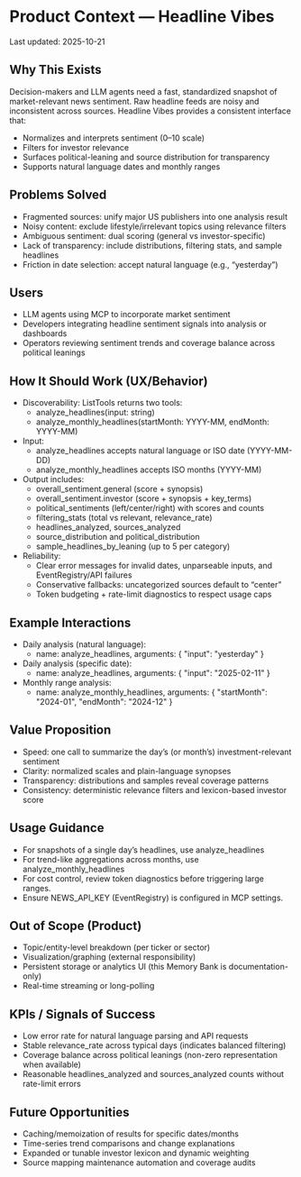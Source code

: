 # Product Context — Headline Vibes

Last updated: 2025-10-21

## Why This Exists

Decision-makers and LLM agents need a fast, standardized snapshot of market-relevant news sentiment. Raw headline feeds are noisy and inconsistent across sources. Headline Vibes provides a consistent interface that:
- Normalizes and interprets sentiment (0–10 scale)
- Filters for investor relevance
- Surfaces political-leaning and source distribution for transparency
- Supports natural language dates and monthly ranges

## Problems Solved

- Fragmented sources: unify major US publishers into one analysis result
- Noisy content: exclude lifestyle/irrelevant topics using relevance filters
- Ambiguous sentiment: dual scoring (general vs investor-specific)
- Lack of transparency: include distributions, filtering stats, and sample headlines
- Friction in date selection: accept natural language (e.g., “yesterday”)

## Users

- LLM agents using MCP to incorporate market sentiment
- Developers integrating headline sentiment signals into analysis or dashboards
- Operators reviewing sentiment trends and coverage balance across political leanings

## How It Should Work (UX/Behavior)

- Discoverability: ListTools returns two tools:
  - analyze_headlines(input: string)
  - analyze_monthly_headlines(startMonth: YYYY-MM, endMonth: YYYY-MM)
- Input:
  - analyze_headlines accepts natural language or ISO date (YYYY-MM-DD)
  - analyze_monthly_headlines accepts ISO months (YYYY-MM)
- Output includes:
  - overall_sentiment.general (score + synopsis)
  - overall_sentiment.investor (score + synopsis + key_terms)
  - political_sentiments (left/center/right) with scores and counts
  - filtering_stats (total vs relevant, relevance_rate)
  - headlines_analyzed, sources_analyzed
  - source_distribution and political_distribution
  - sample_headlines_by_leaning (up to 5 per category)
- Reliability:
  - Clear error messages for invalid dates, unparseable inputs, and EventRegistry/API failures
  - Conservative fallbacks: uncategorized sources default to “center”
  - Token budgeting + rate-limit diagnostics to respect usage caps

## Example Interactions

- Daily analysis (natural language):
  - name: analyze_headlines, arguments: { "input": "yesterday" }
- Daily analysis (specific date):
  - name: analyze_headlines, arguments: { "input": "2025-02-11" }
- Monthly range analysis:
  - name: analyze_monthly_headlines, arguments: { "startMonth": "2024-01", "endMonth": "2024-12" }

## Value Proposition

- Speed: one call to summarize the day’s (or month’s) investment-relevant sentiment
- Clarity: normalized scales and plain-language synopses
- Transparency: distributions and samples reveal coverage patterns
- Consistency: deterministic relevance filters and lexicon-based investor score

## Usage Guidance

- For snapshots of a single day’s headlines, use analyze_headlines
- For trend-like aggregations across months, use analyze_monthly_headlines
- For cost control, review token diagnostics before triggering large ranges.
- Ensure NEWS_API_KEY (EventRegistry) is configured in MCP settings.

## Out of Scope (Product)

- Topic/entity-level breakdown (per ticker or sector)
- Visualization/graphing (external responsibility)
- Persistent storage or analytics UI (this Memory Bank is documentation-only)
- Real-time streaming or long-polling

## KPIs / Signals of Success

- Low error rate for natural language parsing and API requests
- Stable relevance_rate across typical days (indicates balanced filtering)
- Coverage balance across political leanings (non-zero representation when available)
- Reasonable headlines_analyzed and sources_analyzed counts without rate-limit errors

## Future Opportunities

- Caching/memoization of results for specific dates/months
- Time-series trend comparisons and change explanations
- Expanded or tunable investor lexicon and dynamic weighting
- Source mapping maintenance automation and coverage audits
